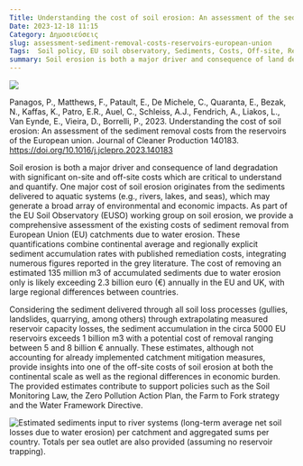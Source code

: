 ```yaml
---
Title: Understanding the cost of soil erosion: An assessment of the sediment removal costs from the reservoirs of the European union
Date: 2023-12-18 11:15
Category: Δημοσιεύσεις
slug: assessment-sediment-removal-costs-reservoirs-european-union
Tags:  Soil policy, EU soil observatory, Sediments, Costs, Off-site, Reservoir sedimentation
summary: Soil erosion is both a major driver and consequence of land degradation with significant on-site and off-site costs which are critical to understand and quantify. One major cost of soil erosion originates from the sediments delivered to aquatic systems (e.g., rivers, lakes, and seas), which may generate a broad array of environmental and economic impacts. As part of the EU Soil Observatory (EUSO) working group on soil erosion, we provide a comprehensive assessment of the existing costs of sediment removal from European Union (EU) catchments due to water erosion.
---
```


![]({static}images/1-s2.0-S095965262304341X-ga1.jpg)

Panagos, P., Matthews, F., Patault, E., De Michele, C., Quaranta, E., Bezak, N., Kaffas, K., Patro, E.R., Auel, C., Schleiss, A.J., Fendrich, A., Liakos, L., Van Eynde, E., Vieira, D., Borrelli, P., 2023. Understanding the cost of soil erosion: An assessment of the sediment removal costs from the reservoirs of the European union. Journal of Cleaner Production 140183. <https://doi.org/10.1016/j.jclepro.2023.140183>

Soil erosion is both a major driver and consequence of land degradation with significant on-site and off-site costs which are critical to understand and quantify. One major cost of soil erosion originates from the sediments delivered to aquatic systems (e.g., rivers, lakes, and seas), which may generate a broad array of environmental and economic impacts. As part of the EU Soil Observatory (EUSO) working group on soil erosion, we provide a comprehensive assessment of the existing costs of sediment removal from European Union (EU) catchments due to water erosion. These quantifications combine continental average and regionally explicit sediment accumulation rates with published remediation costs, integrating numerous figures reported in the grey literature. The cost of removing an estimated 135 million m3 of accumulated sediments due to water erosion only is likely exceeding 2.3 billion euro (€) annually in the EU and UK, with large regional differences between countries.

Considering the sediment delivered through all soil loss processes (gullies, landslides, quarrying, among others) through extrapolating measured reservoir capacity losses, the sediment accumulation in the circa 5000 EU reservoirs exceeds 1 billion m3 with a potential cost of removal ranging between 5 and 8 billion € annually. These estimates, although not accounting for already implemented catchment mitigation measures, provide insights into one of the off-site costs of soil erosion at both the continental scale as well as the regional differences in economic burden. The provided estimates contribute to support policies such as the Soil Monitoring Law, the Zero Pollution Action Plan, the Farm to Fork strategy and the Water Framework Directive.


![Estimated sediments input to river systems (long-term average net soil losses due to water erosion) per catchment and aggregated sums per country. Totals per sea outlet are also provided (assuming no reservoir trapping).]({static}images/1-s2.0-S095965262304341X-gr2.jpg)


